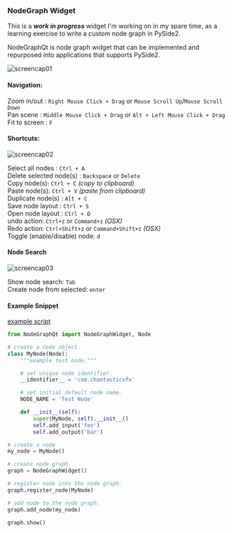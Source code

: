 ### NodeGraph Widget

This is a **_work in progress_** widget I'm working on in my spare time, as
a learning exercise to write a custom node graph in PySide2.

NodeGraphQt is node graph widget that can be implemented and repurposed into applications that supports PySide2.

![screencap01](https://raw.githubusercontent.com/jchanvfx/NodeGraphQt/master/screenshots/screenshot.png)

#### Navigation:
Zoom in/out : `Right Mouse Click + Drag` or `Mouse Scroll Up`/`Mouse Scroll Down`<br/>
Pan scene : `Middle Mouse Click + Drag` or `Alt + Left Mouse Click + Drag`<br/>
Fit to screen : `F`

#### Shortcuts:
![screencap02](https://raw.githubusercontent.com/jchanvfx/NodeGraphQt/master/screenshots/screenshot_menu.png)

Select all nodes : `Ctrl + A`<br/>
Delete selected node(s) : `Backspace` or `Delete`<br/>
Copy node(s): `Ctrl + C` _(copy to clipboard)_<br/>
Paste node(s): `Ctrl + V` _(paste from clipboard)_<br/>
Duplicate node(s) : `Alt + C`<br/>
Save node layout : `Ctrl + S`<br/>
Open node layout : `Ctrl + O` <br/>
undo action: `Ctrl+z` or `Command+z` _(OSX)_ <br/>
Redo action: `Ctrl+Shift+z` or `Command+Shift+z` _(OSX)_ <br/>
Toggle (enable/disable) node: `d`

#### Node Search
![screencap03](https://raw.githubusercontent.com/jchanvfx/NodeGraphQt/master/screenshots/screenshot_tab_search.png)

Show node search: `Tab` <br/>
Create node from selected: `enter`

#### Example Snippet

[example script](https://github.com/jchanvfx/bpNodeGraph/blob/master/example.py)

```python
from NodeGraphQt import NodeGraphWidget, Node

# create a node object
class MyNode(Node):
    """example test node."""

    # set unique node identifier.
    __identifier__ = 'com.chantasticvfx'

    # set initial default node name.
    NODE_NAME = 'Test Node'

    def __init__(self):
        super(MyNode, self).__init__()
        self.add_input('foo')
        self.add_output('bar')

# create a node
my_node = MyNode()

# create node graph.
graph = NodeGraphWidget()

# register node into the node graph.
graph.register_node(MyNode)

# add node to the node graph.
graph.add_node(my_node)

graph.show()
```
